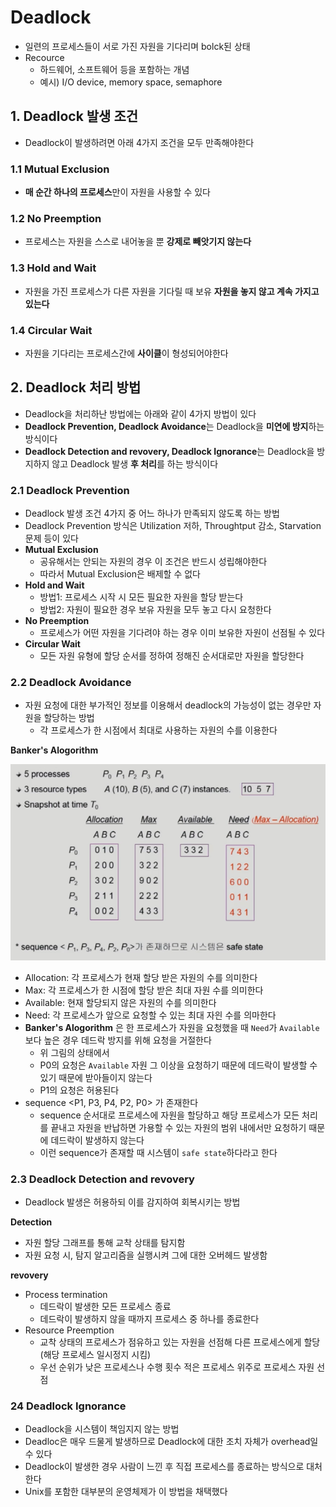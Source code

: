 # Deadlock

* 일련의 프로세스들이 서로 가진 자원을 기다리며 bolck된 상태
* Recource
  * 하드웨어, 소프트웨어 등을 포함하는 개념
  * 예시) I/O device, memory space, semaphore



## 1. Deadlock 발생 조건

* Deadlock이 발생하려면 아래 4가지 조건을 모두 만족해야한다

### 1.1 Mutual Exclusion

* **매 순간 하나의 프로세스**만이 자원을 사용할 수 있다

### 1.2 No Preemption

* 프로세스는 자원을 스스로 내어놓을 뿐 **강제로 빼앗기지 않는다**

### 1.3 Hold and Wait

* 자원을 가진 프로세스가 다른 자원을 기다릴 때 보유 **자원을 놓지 않고 계속 가지고 있는다**

### 1.4 Circular Wait

* 자원을 기다리는 프로세스간에 **사이클**이 형성되어야한다



## 2. Deadlock 처리 방법

* Deadlock을 처리하난 방법에는 아래와 같이 4가지 방법이 있다
* **Deadlock Prevention, Deadlock Avoidance**는 Deadlock을 **미연에 방지**하는 방식이다
* **Deadlock Detection and revovery, Deadlock Ignorance**는 Deadlock을 방지하지 않고 Deadlock 발생 **후 처리**를 하는 방식이다



### 2.1 Deadlock Prevention

* Deadlock 발생 조건 4가지 중 어느 하나가 만족되지 않도록 하는 방법
* Deadlock Prevention 방식은 Utilization 저하, Throughtput 감소, Starvation 문제 등이 있다
* **Mutual Exclusion**
  * 공유해서는 안되는 자원의 경우 이 조건은 반드시 성립해야한다
  * 따라서 Mutual Exclusion은 배제할 수 없다
* **Hold and Wait**
  * 방법1: 프로세스 시작 시 모든 필요한 자원을 할당 받는다
  * 방법2: 자원이 필요한 경우 보유 자원을 모두 놓고 다시 요청한다
* **No Preemption**
  * 프로세스가 어떤 자원을 기다려야 하는 경우 이미 보유한 자원이 선점될 수 있다
* **Circular Wait**
  * 모든 자원 유형에 할당 순서를 정하여 정해진 순서대로만 자원을 할당한다



### 2.2 Deadlock Avoidance

* 자원 요청에 대한 부가적인 정보를 이용해서 deadlock의 가능성이 없는 경우만 자원을 할당하는 방법
  * 각 프로세스가 한 시점에서 최대로 사용하는 자원의 수를 이용한다



**Banker's Alogorithm**

![image-20210810080655888](./images/banker's.png)

* Allocation: 각 프로세스가 현재 할당 받은 자원의 수를 의미한다
* Max: 각 프로세스가 한 시점에 할당 받은 최대 자원 수를 의미한다
* Available: 현재 할당되지 않은 자원의 수를 의미한다
* Need: 각 프로세스가 앞으로 요청할 수 있는 최대 자읜 수를 의마한다
* **Banker's Alogorithm** 은 한 프로세스가 자원을 요청했을 때 `Need`가 `Available` 보다 높은 경우 데드락 방지를 위해 요청을 거절한다
  * 위 그림의 상태에서
  * P0의 요청은 `Available` 자원 그 이상을 요청하기 때문에 데드락이 발생할 수 있기 때문에 받아들이지 않는다
  * P1의 요청은 허용된다
* sequence <P1, P3, P4, P2, P0> 가 존재한다
  * sequence 순서대로 프로세스에 자원을 할당하고 해당 프로세스가 모든 처리를 끝내고 자원을 반납하면 가용할 수 있는 자원의 범위 내에서만 요청하기 때문에 데드락이 발생하지 않는다
  * 이런 sequence가 존재할 때 시스템이 `safe state`하다라고 한다

 

### 2.3 Deadlock Detection and revovery

* Deadlock 발생은 허용하되 이를 감지하여 회복시키는 방법

**Detection**

* 자원 할당 그래프를 통해 교착 상태를 탐지함
* 자원 요청 시, 탐지 알고리즘을 실행시켜 그에 대한 오버헤드 발생함

**revovery**

* Process termination
  * 데드락이 발생한 모든 프로세스 종료
  * 데드락이 발생하지 않을 때까지 프로세스 중 하나를 종료한다
* Resource Preemption
  * 교착 상태의 프로세스가 점유하고 있는 자원을 선점해 다른 프로세스에게 할당 (해당 프로세스 일시정지 시킴)
  * 우선 순위가 낮은 프로세스나 수행 횟수 적은 프로세스 위주로 프로세스 자원 선점



### 24 Deadlock Ignorance

* Deadlock을 시스템이 책임지지 않는 방법
* Deadloc은 매우 드물게 발생하므로 Deadlock에 대한 조치 자체가 overhead일 수 있다
* Deadlock이 발생한 경우 사람이 느낀 후 직접 프로세스를 종료하는 방식으로 대처한다
* Unix를 포함한 대부분의 운영체제가 이 방법을 채택했다